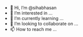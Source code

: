 - 👋 Hi, I’m @sihabhasan
- 👀 I’m interested in ...
- 🌱 I’m currently learning ...
- 💞️ I’m looking to collaborate on ...
- 📫 How to reach me ...

<!---
sihabhasan/sihabhasan is a ✨ special ✨ repository because its `README.md` (this file) appears on your GitHub profile.
You can click the Preview link to take a look at your changes.
--->
